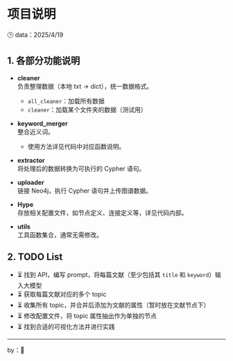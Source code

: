 # 项目说明

🕒 data：2025/4/19  

## 1. 各部分功能说明

- **cleaner**  
  负责整理数据（本地 txt -> dict），统一数据格式。  
  - `all_cleaner`：加载所有数据  
  - `cleaner`：加载某个文件夹的数据（测试用）

- **keyword_merger**  
  整合近义词。  
  - 使用方法详见代码中对应函数说明。

- **extractor**  
  将处理后的数据转换为可执行的 Cypher 语句。

- **uploader**  
  链接 Neo4j，执行 Cypher 语句并上传图谱数据。

- **Hype**  
  存放相关配置文件，如节点定义、连接定义等，详见代码内部。

- **utils**  
  工具函数集合，通常无需修改。

## 2. TODO List

- ⏳ 找到 API，编写 prompt，将每篇文献（至少包括其 `title` 和 `keyword`）输入大模型
- ⏳ 获取每篇文献对应的多个 topic
- ⏳ 收集所有 topic，并合并后添加为文献的属性（暂时放在文献节点下）
- ⏳ 修改配置文件，将 topic 属性抽出作为单独的节点
- ⏳ 找到合适的可视化方法并进行实践

---

 by：🐸
